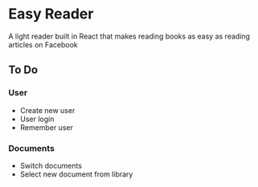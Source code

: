 # Easy Reader

A light reader built in React that makes reading books as easy as reading articles on Facebook

## To Do

### User
* Create new user
* User login
* Remember user

### Documents
* Switch documents
* Select new document from library